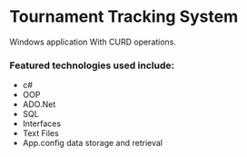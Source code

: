 # Tournament Tracking System

Windows application With CURD operations.

### Featured technologies used include:
- c#
- OOP
- ADO.Net
- SQL
- Interfaces
- Text Files 
- App.config data storage and retrieval



